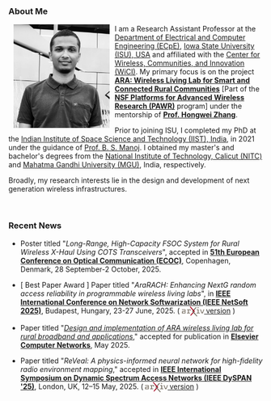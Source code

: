 ### About Me


<img class="shaded-image" src="images/sarath.jpeg" width="190" hspace="10pt" style="float:left">

I am a Research Assistant Professor at the [Department of Electrical
and Computer Engineering (ECpE)](https://www.ece.iastate.edu/), [Iowa
State University (ISU), USA](https://www.iastate.edu/) and affiliated
with the [Center for Wireless, Communities, and Innovation
(WiCI)](https://wici.iastate.edu). My primary focus is on the project
[**<u>ARA: Wireless Living Lab for Smart and Connected Rural
Communities</u>**](https://arawireless.org/) [Part of the [**NSF
Platforms for Advanced Wireless Research
(PAWR)**](https://advancedwireless.org/) program] under the mentorship
of
[**Prof.&nbsp;Hongwei&nbsp;Zhang**](https://www.ece.iastate.edu/~hongwei/). 

Prior to joining ISU, I completed my PhD at the [Indian Institute of
Space Science and Technology (IIST), India](https://www.iist.ac.in/),
in 2021 under the guidance of
[Prof.&nbsp;B.&nbsp;S.&nbsp;Manoj](https://www.iist.ac.in/avionics/bsmanoj). I
obtained my master's and bachelor's degrees from the [National
Institute of Technology, Calicut (NITC)](http://nitc.ac.in/) and
[Mahatma Gandhi University (MGU)](http://www.mguniversity.edu/),
India, respectively. 

Broadly, my research interests lie in the design and development of
next generation wireless infrastructures.

<br>

### Recent News

* Poster titled "*Long-Range, High-Capacity FSOC System for Rural
  Wireless X-Haul Using COTS Transceivers*", accepted in [**51th
  European Conference on Optical Communication
  (ECOC)**](https://ecoc2025.org/), Copenhagen, Denmark, 28
  September-2 October, 2025.

* [ <span class="award">Best Paper Award</span> ] Paper titled "*AraRACH: Enhancing NextG random
  access reliability in programmable wireless living labs*", in
  [**IEEE International Conference on Network Softwarization (IEEE
  NetSoft 2025)**](https://netsoft2025.ieee-netsoft.org/), Budapest,
  Hungary, 23-27 June, 2025. ( [<img src="images/arxiv.png"
  style="vertical-align: middle" height="20"></img>
  version](https://arxiv.org/pdf/2503.18218) )

* Paper titled "[*Design and implementation of ARA wireless living lab
  for rural broadband and
  applications*](https://doi.org/10.1016/j.comnet.2025.111188),"
  accepted for publication in [**Elsevier Computer
  Networks**](https://doi.org/10.1016/j.comnet.2025.111188), May 2025.

* Paper titled "*ReVeal: A physics-informed neural network for
  high-fidelity radio environment mapping*," accepted in [**IEEE
  International Symposium on Dynamic Spectrum Access Networks (IEEE
  DySPAN '25)**](https://dyspan2025.ieee-dyspan.org/), London, UK,
  12–15 May, 2025. ( [<img src="images/arxiv.png"
  style="vertical-align: middle" height="20"></img>
  version](https://arxiv.org/pdf/2502.19646) )
